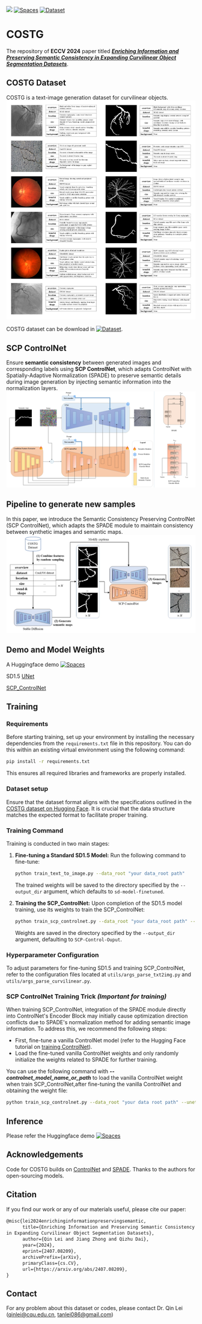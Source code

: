 <a href="https://arxiv.org/abs/2407.08209"><img src="https://img.shields.io/badge/arxiv-2407.08209-orange?logo=arxiv&logoColor=white"/></a>
<a href="https://huggingface.co/spaces/QinLei086/Curvilinear_Object_Generation_by_Text_and_Segmap"><img alt="Spaces" src="https://img.shields.io/badge/%F0%9F%A4%97%20Hugging%20Face-Spaces-blue"></a>
<a href="https://huggingface.co/datasets/QinLei086/COSTG_v1"><img alt="Dataset" src="https://img.shields.io/badge/%F0%9F%A4%97%20Hugging%20Face-Datasets-blue"></a>
# COSTG
The repository of **ECCV 2024** paper titled [***Enriching Information and Preserving Semantic Consistency in Expanding Curvilinear Object Segmentation Datasets***](https://arxiv.org/abs/2407.08209).

## COSTG Dataset
COSTG is a text-image generation dataset for curvilinear objects.
![Dataset](https://raw.githubusercontent.com/tanlei0/COSTG/main/figs/data_examples.jpg)

COSTG dataset can be download in <a href="https://huggingface.co/datasets/QinLei086/COSTG_v1"><img alt="Dataset" src="https://img.shields.io/badge/%F0%9F%A4%97%20Hugging%20Face-Datasets-blue"></a>.
## SCP ControlNet
Ensure **semantic consistency** between generated images and corresponding labels using **SCP ControlNet**, which adapts ControlNet with Spatially-Adaptive Normalization (SPADE) to preserve semantic details during image generation by injecting semantic information into the normalization layers.
![SCP_ControlNet](https://raw.githubusercontent.com/tanlei0/COSTG/main/figs/SCP_ControlNet_poster_version.jpg)
## Pipeline to generate new samples
In this paper, we introduce the Semantic Consistency Preserving ControlNet (SCP ControlNet), which adapts the SPADE module to maintain consistency between synthetic images and semantic maps.
![Pipeline](https://raw.githubusercontent.com/tanlei0/COSTG/main/figs/pipeline.jpg)

## Demo and Model Weights
A Huggingface demo <a href="https://huggingface.co/spaces/QinLei086/Curvilinear_Object_Generation_by_Text_and_Segmap"><img alt="Spaces" src="https://img.shields.io/badge/%F0%9F%A4%97%20Hugging%20Face-Spaces-blue"></a>

SD1.5 [UNet](https://huggingface.co/spaces/QinLei086/Curvilinear_Object_Generation_by_Text_and_Segmap/tree/main/pretrain_weights/unet)

[SCP_ControlNet](https://huggingface.co/spaces/QinLei086/Curvilinear_Object_Generation_by_Text_and_Segmap/tree/main/pretrain_weights/controlnet)
## Training

### Requirements
Before starting training, set up your environment by installing the necessary dependencies from the `requirements.txt` file in this repository. You can do this within an existing virtual environment using the following command:
```bash
pip install -r requirements.txt
```
This ensures all required libraries and frameworks are properly installed.

### Dataset setup
Ensure that the dataset format aligns with the specifications outlined in the [COSTG dataset on Hugging Face](https://huggingface.co/datasets/QinLei086/COSTG_v1). It is crucial that the data structure matches the expected format to facilitate proper training.

### Training Command
Training is conducted in two main stages:

1. **Fine-tuning a Standard SD1.5 Model:**
   Run the following command to fine-tune:
   ```bash
   python train_text_to_image.py --data_root "your data_root path"
   ```
   The trained weights will be saved to the directory specified by the `--output_dir` argument, which defaults to `sd-model-finetuned`.

2. **Training the SCP_ControlNet:**
   Upon completion of the SD1.5 model training, use its weights to train the SCP_ControlNet:
   ```bash
   python train_scp_controlnet.py --data_root "your data_root path" --unet_ckpt_path "your_root_path/sd-model-finetuned/checkpoint-xxx/unet"
   ```
   Weights are saved in the directory specified by the `--output_dir` argument, defaulting to `SCP-Control-Ouput`.

### Hyperparameter Configuration
To adjust parameters for fine-tuning SD1.5 and training SCP_ControlNet, refer to the configuration files located at `utils/args_parse_txt2img.py` and `utils/args_parse_curvilinear.py`.

### SCP ControlNet Training Trick ***(Important for training)***
When training SCP_ControlNet, integration of the SPADE module directly into ControlNet's Encoder Block may initially cause optimization direction conflicts due to SPADE's normalization method for adding semantic image information. To address this, we recommend the following steps:

- First, fine-tune a vanilla ControlNet model (refer to the Hugging Face tutorial on [training ControlNet](https://huggingface.co/docs/diffusers/training/controlnet)).
- Load the fine-tuned vanilla ControlNet weights and only randomly initialize the weights related to SPADE for further training.

You can use the following command with ***--controlnet_model_name_or_path*** to load the vanilla ControlNet weight when train SCP_ControlNet,after fine-tuning the vanilla ControlNet and obtaining the weight file:
```bash
python train_scp_controlnet.py --data_root "your data root path" --unet_ckpt_path "your root_path/sd-model-finetuned/checkpoint-xxx/unet" --controlnet_model_name_or_path "your_controlnet_weights/checkpoint-xxx/controlnet"
```

## Inference
Please refer the Huggingface demo <a href="https://huggingface.co/spaces/QinLei086/Curvilinear_Object_Generation_by_Text_and_Segmap"><img alt="Spaces" src="https://img.shields.io/badge/%F0%9F%A4%97%20Hugging%20Face-Spaces-blue"></a>

## Acknowledgements

Code for COSTG builds on [ControlNet](https://github.com/lllyasviel/ControlNet) and [SPADE](https://github.com/NVlabs/SPADE). Thanks to the authors for open-sourcing models. 

## Citation
If you find our work or any of our materials useful, please cite our paper:
```
@misc{lei2024enrichinginformationpreservingsemantic,
      title={Enriching Information and Preserving Semantic Consistency in Expanding Curvilinear Object Segmentation Datasets}, 
      author={Qin Lei and Jiang Zhong and Qizhu Dai},
      year={2024},
      eprint={2407.08209},
      archivePrefix={arXiv},
      primaryClass={cs.CV},
      url={https://arxiv.org/abs/2407.08209}, 
}
```

## Contact
For any problem about this dataset or codes, please contact Dr. Qin Lei (qinlei@cqu.edu.cn, tanlei086@gmail.com)



